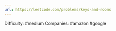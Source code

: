 ```yaml
---
url: https://leetcode.com/problems/keys-and-rooms
---
```


Difficulty: #medium
Companies: #amazon #google